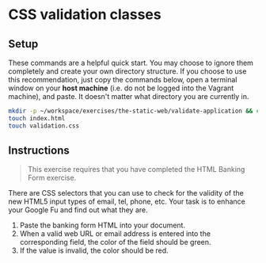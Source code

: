 # CSS validation classes

## Setup

These commands are a helpful quick start. You may choose to ignore them completely and create your own directory structure. If you choose to use this recommendation, just copy the commands below, open a terminal window on your **host machine** (i.e. do not be logged into the Vagrant machine), and paste. It doesn't matter what directory you are currently in.

```bash
mkdir -p ~/workspace/exercises/the-static-web/validate-application && cd $_
touch index.html
touch validation.css
```

## Instructions

> This exercise requires that you have completed the HTML Banking Form exercise.

There are CSS selectors that you can use to check for the validity of the new HTML5 input types of email, tel, phone, etc. Your task is to enhance your Google Fu and find out what they are.

1. Paste the banking form HTML into your document.
1. When a valid web URL or email address is entered into the corresponding field, the color of the field should be green.
1. If the value is invalid, the color should be red.